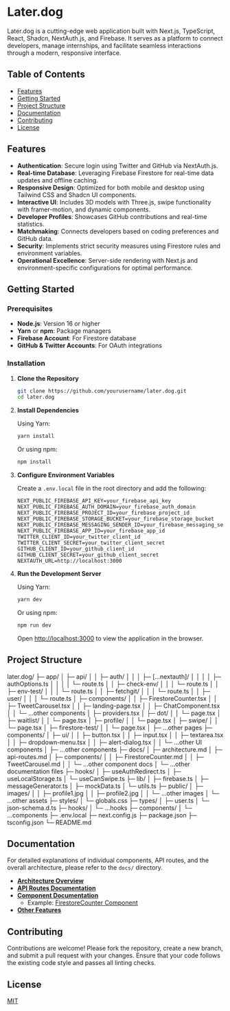 


# Later.dog

Later.dog is a cutting-edge web application built with Next.js, TypeScript, React, Shadcn, NextAuth.js, and Firebase. It serves as a platform to connect developers, manage internships, and facilitate seamless interactions through a modern, responsive interface.

## Table of Contents

- [Features](#features)
- [Getting Started](#getting-started)
- [Project Structure](#project-structure)
- [Documentation](#documentation)
- [Contributing](#contributing)
- [License](#license)

## Features

- **Authentication**: Secure login using Twitter and GitHub via NextAuth.js.
- **Real-time Database**: Leveraging Firebase Firestore for real-time data updates and offline caching.
- **Responsive Design**: Optimized for both mobile and desktop using Tailwind CSS and Shadcn UI components.
- **Interactive UI**: Includes 3D models with Three.js, swipe functionality with framer-motion, and dynamic components.
- **Developer Profiles**: Showcases GitHub contributions and real-time statistics.
- **Matchmaking**: Connects developers based on coding preferences and GitHub data.
- **Security**: Implements strict security measures using Firestore rules and environment variables.
- **Operational Excellence**: Server-side rendering with Next.js and environment-specific configurations for optimal performance.

## Getting Started

### Prerequisites

- **Node.js**: Version 16 or higher
- **Yarn** or **npm**: Package managers
- **Firebase Account**: For Firestore database
- **GitHub & Twitter Accounts**: For OAuth integrations

### Installation

1. **Clone the Repository**

   ```bash
   git clone https://github.com/yourusername/later.dog.git
   cd later.dog
   ```

2. **Install Dependencies**

   Using Yarn:

   ```bash
   yarn install
   ```

   Or using npm:

   ```bash
   npm install
   ```

3. **Configure Environment Variables**

   Create a `.env.local` file in the root directory and add the following:

   ```env
   NEXT_PUBLIC_FIREBASE_API_KEY=your_firebase_api_key
   NEXT_PUBLIC_FIREBASE_AUTH_DOMAIN=your_firebase_auth_domain
   NEXT_PUBLIC_FIREBASE_PROJECT_ID=your_firebase_project_id
   NEXT_PUBLIC_FIREBASE_STORAGE_BUCKET=your_firebase_storage_bucket
   NEXT_PUBLIC_FIREBASE_MESSAGING_SENDER_ID=your_firebase_messaging_sender_id
   NEXT_PUBLIC_FIREBASE_APP_ID=your_firebase_app_id
   TWITTER_CLIENT_ID=your_twitter_client_id
   TWITTER_CLIENT_SECRET=your_twitter_client_secret
   GITHUB_CLIENT_ID=your_github_client_id
   GITHUB_CLIENT_SECRET=your_github_client_secret
   NEXTAUTH_URL=http://localhost:3000
   ```

4. **Run the Development Server**

   Using Yarn:

   ```bash
   yarn dev
   ```

   Or using npm:

   ```bash
   npm run dev
   ```

   Open [http://localhost:3000](http://localhost:3000) to view the application in the browser.

## Project Structure
later.dog/
├─ app/
│ ├─ api/
│ │ ├─ auth/
│ │ │ ├─ [...nextauth]/
│ │ │ │ ├─ authOptions.ts
│ │ │ │ └─ route.ts
│ │ ├─ check-env/
│ │ │ └─ route.ts
│ │ ├─ env-test/
│ │ │ └─ route.ts
│ │ ├─ fetchgit/
│ │ │ └─ route.ts
│ │ ├─ user/
│ │ │ └─ route.ts
│ ├─ components/
│ │ ├─ FirestoreCounter.tsx
│ │ ├─ TweetCarousel.tsx
│ │ ├─ landing-page.tsx
│ │ ├─ ChatComponent.tsx
│ │ └─ ...other components
│ ├─ providers.tsx
│ ├─ dot/
│ │ └─ page.tsx
│ ├─ waitlist/
│ │ └─ page.tsx
│ ├─ profile/
│ │ └─ page.tsx
│ ├─ swipe/
│ │ └─ page.tsx
│ ├─ firestore-test/
│ │ └─ page.tsx
│ ├─ ...other pages
├─ components/
│ ├─ ui/
│ │ ├─ button.tsx
│ │ ├─ input.tsx
│ │ ├─ textarea.tsx
│ │ ├─ dropdown-menu.tsx
│ │ ├─ alert-dialog.tsx
│ │ └─ ...other UI components
│ ├─ ...other components
├─ docs/
│ ├─ architecture.md
│ ├─ api-routes.md
│ ├─ components/
│ │ ├─ FirestoreCounter.md
│ │ ├─ TweetCarousel.md
│ │ └─ ...other component docs
│ └─ ...other documentation files
├─ hooks/
│ ├─ useAuthRedirect.ts
│ ├─ useLocalStorage.ts
│ └─ useCanSwipe.ts
├─ lib/
│ ├─ firebase.ts
│ ├─ messageGenerator.ts
│ ├─ mockData.ts
│ └─ utils.ts
├─ public/
│ ├─ images/
│ │ ├─ profile1.jpg
│ │ ├─ profile2.jpg
│ │ └─ ...other images
│ └─ ...other assets
├─ styles/
│ └─ globals.css
├─ types/
│ ├─ user.ts
│ └─ json-schema.d.ts
├─ hooks/
│ └─ ...hooks
├─ components/
│ └─ ...components
├─ .env.local
├─ next.config.js
├─ package.json
├─ tsconfig.json
└─ README.md


## Documentation

For detailed explanations of individual components, API routes, and the overall architecture, please refer to the `docs/` directory.

- **[Architecture Overview](./docs/architecture.md)**
- **[API Routes Documentation](./docs/api-routes.md)**
- **[Component Documentation](./docs/components/ComponentName.md)**
  - Example: [FirestoreCounter Component](./docs/components/FirestoreCounter.md)
- **[Other Features](./docs/other-features.md)**

## Contributing

Contributions are welcome! Please fork the repository, create a new branch, and submit a pull request with your changes. Ensure that your code follows the existing code style and passes all linting checks.

## License

[MIT](./LICENSE)